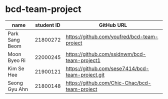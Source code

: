 # bcd-team-project
| name    | student ID | GitHub URL                                   |
|---------|------------|----------------------------------------------|
| Park Sang Beom| 21800272 | https://github.com/youfred/bcd-team-project |
| Moon Byeo Ri| 22000245| https://github.com/ssidnwm/bcd-team-project1|
| Kim Se Hee | 21900121 |https://github.com/sese7414/bcd-team-project.git|
|Seong Gyu Ahn| 21800148 | https://github.com/Chic-Chac/bcd-team-project |
